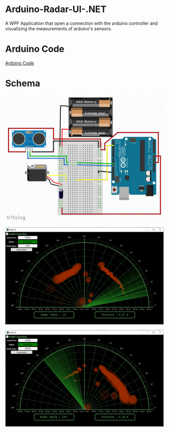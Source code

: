# Arduino-Radar-UI-.NET

A WPF Application that open a connection with the arduino controller and visualizing the measurements of arduino's sensors.

# Arduino Code

[Arduino Code](https://github.com/Obrelix/Arduino-Radar-UI-.NET/blob/master/ArduinoRadar/ArduinoRadar.ino)

# Schema

![alt tag](https://raw.githubusercontent.com/Obrelix/Arduino-Radar-UI-.NET/master/Radar%20ScreeShots/schema.PNG)


![alt tag](https://raw.githubusercontent.com/Obrelix/Arduino-Radar-UI-.NET/master/Radar%20ScreeShots/RadarUI2.PNG)

![alt tag](https://raw.githubusercontent.com/Obrelix/Arduino-Radar-UI-.NET/master/Radar%20ScreeShots/RadarUI3.PNG)

